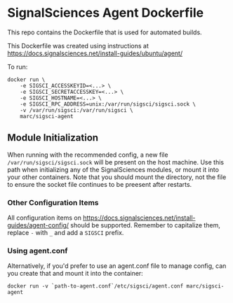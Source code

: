 # SignalSciences Agent Dockerfile

This repo contains the Dockerfile that is used for automated builds.

This Dockerfile was created using instructions at https://docs.signalsciences.net/install-guides/ubuntu/agent/

To run:

```
docker run \
    -e SIGSCI_ACCESSKEYID=<...> \
    -e SIGSCI_SECRETACCESSKEY=<...> \
    -e SIGSCI_HOSTNAME=<...> \
    -e SIGSCI_RPC_ADDRESS=unix:/var/run/sigsci/sigsci.sock \
    -v /var/run/sigsci:/var/run/sigsci \
    marc/sigsci-agent
```

## Module Initialization
When running with the recommended config, a new file `/var/run/sigsci/sigsci.sock` will be present on the host machine. Use this path when initializing any of the SignalSciences modules, or mount it into your other containers. Note that you should mount the directory, not the file to ensure the socket file continues to be preesent after restarts.

### Other Configuration Items
All configuration items on https://docs.signalsciences.net/install-guides/agent-config/ should be supported. Remember to capitalize them, replace `-` with `_` and add a `SIGSCI` prefix.

### Using agent.conf
Alternatively, if you'd prefer to use an agent.conf file to manage config, can you create that and mount it into the container:

```
docker run -v `path-to-agent.conf`/etc/sigsci/agent.conf marc/sigsci-agent
```

